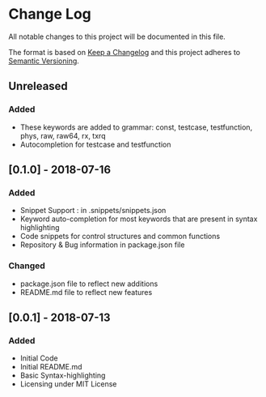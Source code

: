 # Change Log

All notable changes to this project will be documented in this file.

The format is based on [Keep a Changelog](http://keepachangelog.com/en/1.0.0/)
and this project adheres to [Semantic Versioning](http://semver.org/spec/v2.0.0.html).

## Unreleased

### Added

- These keywords are added to grammar: const, testcase, testfunction, phys, raw, raw64, rx, txrq
- Autocompletion for testcase and testfunction

## [0.1.0] - 2018-07-16

### Added

- Snippet Support : in .snippets/snippets.json
- Keyword auto-completion for most keywords that are present in syntax highlighting
- Code snippets for control structures and common functions
- Repository & Bug information in package.json file

### Changed

- package.json file to reflect new additions
- README.md file to reflect new features

## [0.0.1] - 2018-07-13

### Added

- Initial Code
- Initial README.md
- Basic Syntax-highlighting
- Licensing under MIT License
